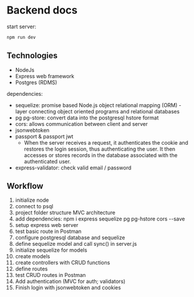 # Backend docs

start server:

```bash
npm run dev
```

## Technologies

- NodeJs
- Express web framework
- Postgres (RDMS)

dependencies:

- sequelize: promise based Node.js object relational mapping (ORM) - layer connecting object oriented programs and relational databases
- pg pg-store: convert data into the postgresql hstore format
- cors: allows communication between client and server
- jsonwebtoken
- passport & passport jwt
  - When the server receives a request, it authenticates the cookie and restores the login session, thus authenticating the user. It then accesses or stores records in the database associated with the authenticated user.
- express-validator: check valid email / password

## Workflow

1. initialize node
2. connect to psql
3. project folder structure MVC architecture
4. add dependencies: npm i express sequelize pg pg-hstore cors --save
5. setup express web server
6. test basic route in Postman
7. configure postgresql database and sequelize
8. define sequelize model and call sync() in server.js
9. initialize sequelize for models
10. create models
11. create controllers with CRUD functions
12. define routes
13. test CRUD routes in Postman
14. Add authentication (MVC for auth; validators)
15. Finish login with jsonwebtoken and cookies

